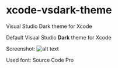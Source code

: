 # xcode-vsdark-theme
Visual Studio Dark theme for Xcode

Default Visual Studio **Dark** theme for Xcode

Screenshot:
![alt text](https://c.radikal.ru/c32/1808/e1/cf576f3a4d5c.png)

Used font: Source Code Pro
